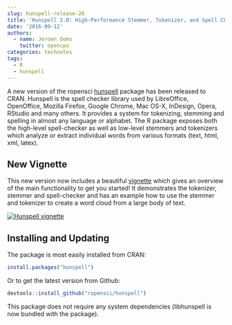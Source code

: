 ```yaml
---
slug: hunspell-release-20
title: 'Hunspell 2.0: High-Performance Stemmer, Tokenizer, and Spell Checker for R'
date: '2016-09-12'
authors:
  - name: Jeroen Ooms
    twitter: opencpu
categories: technotes
tags:
  - R
  - hunspell
---
```


A new version of the ropensci [hunspell](https://cran.r-project.org/package=hunspell) package has been released to CRAN. Hunspell is the spell checker library used by LibreOffice, OpenOffice, Mozilla Firefox, Google Chrome, Mac OS-X, InDesign, Opera, RStudio and many others. It provides a system for tokenizing, stemming and spelling in almost any language or alphabet. The R package exposes both the high-level spell-checker as well as low-level stemmers and tokenizers which analyze or extract individual words from various formats (text, html, xml, latex).

## New Vignette

This new version now includes a beautiful [vignette](https://cloud.r-project.org/web/packages/hunspell/vignettes/intro.html) which gives an overview of the main functionality to get you started! It demonstrates the tokenizer, stemmer and spell-checker and has an example how to use the stemmer and tokenizer to create a word cloud from a large body of text.

[![Hunspell vignette](/assets/blog-images/hunspell-vignette.png)](https://cloud.r-project.org/web/packages/hunspell/vignettes/intro.html)


## Installing and Updating

The package is most easily installed from CRAN:

```r
install.packages("hunspell")
```

Or to get the latest version from Github:

```r
devtools::install_github("ropensci/hunspell")
```

This package does not require any system dependencies (libhunspell is now bundled with the package).

